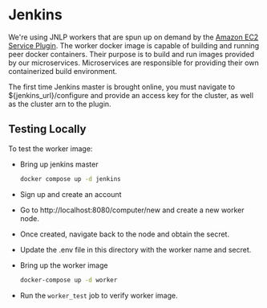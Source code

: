 # Jenkins

We're using JNLP workers that are spun up on demand by the [Amazon EC2 Service Plugin](https://github.com/jenkinsci/amazon-ecs-plugin).
The worker docker image is capable of building and running peer docker containers.
Their purpose is to build and run images provided by our microservices.
Microservices are responsible for providing their own containerized build environment.

The first time Jenkins master is brought online, you must navigate to ${jenkins_url}/configure
and provide an access key for the cluster, as well as the cluster arn to the plugin.

## Testing Locally

To test the worker image:

- Bring up jenkins master

    ```bash
    docker compose up -d jenkins
    ```

- Sign up and create an account
- Go to http://localhost:8080/computer/new and create a new worker node.
- Once created, navigate back to the node and obtain the secret.
- Update the .env file in this directory with the worker name and secret.
- Bring up the worker image

    ```bash
    docker-compose up -d worker
    ```

- Run the `worker_test` job to verify worker image.

